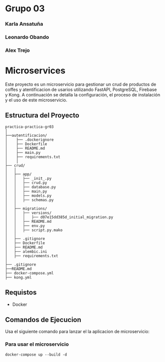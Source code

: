 # Grupo 03
### Karla Ansatuña
### Leonardo Obando
### Alex Trejo

# Microservices

Este proyecto es un microservicio para gestionar un crud de productos de coffes y atentificacion de usarios utilizando FastAPI, PostgreSQL, Firebase y Kong. A continuación se detalla la configuración, el proceso de instalación y el uso de este microservicio.

## Estructura del Proyecto
```
practica-practica-gr03
│
├──autentificacion/
│    ├── .dockerignore
│    ├── Dockerfile
│    ├── README.md
│    ├── main.py
│    ├── requirements.txt
│    │
├── crud/
│   │
│   ├── app/
│   │   ├── _init_.py
│   │   ├── crud.py
│   │   ├── database.py
│   │   ├── main.py
│   │   ├── models.py
│   │   ├── schemas.py
│   │
│   ├── migrations/
│   │   ├── versions/
│   │   │   ├── d07e15dd385d_initial_migration.py
│   │   ├── README.md
│   │   ├── env.py
│   │   ├── script.py.mako
│   │
│   ├── .gitignore
│   ├── Dockerfile
│   ├── README.md
│   ├── alembic.ini
│   ├── requirements.txt
│
├── .gitignore
├──README.md
├── docker-compose.yml
├── kong.yml
```
## Requistos

- Docker

## Comandos de Ejecucion

Usa el siguiente comando para lanzar el la aplicacion de microservicio:

### Para usar el microservicio 
```
docker-compose up --build -d
```